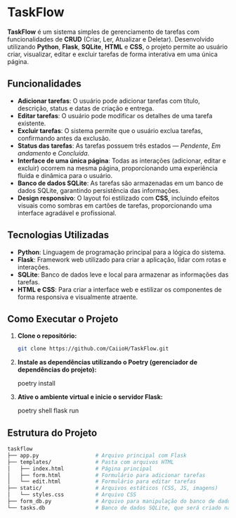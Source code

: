 # TaskFlow

**TaskFlow** é um sistema simples de gerenciamento de tarefas com funcionalidades de **CRUD** (Criar, Ler, Atualizar e Deletar). Desenvolvido utilizando **Python**, **Flask**, **SQLite**, **HTML** e **CSS**, o projeto permite ao usuário criar, visualizar, editar e excluir tarefas de forma interativa em uma única página.

## Funcionalidades

- **Adicionar tarefas**: O usuário pode adicionar tarefas com título, descrição, status e datas de criação e entrega.
- **Editar tarefas**: O usuário pode modificar os detalhes de uma tarefa existente.
- **Excluir tarefas**: O sistema permite que o usuário exclua tarefas, confirmando antes da exclusão.
- **Status das tarefas**: As tarefas possuem três estados — *Pendente*, *Em andamento* e *Concluída*.
- **Interface de uma única página**: Todas as interações (adicionar, editar e excluir) ocorrem na mesma página, proporcionando uma experiência fluida e dinâmica para o usuário.
- **Banco de dados SQLite**: As tarefas são armazenadas em um banco de dados SQLite, garantindo persistência das informações.
- **Design responsivo**: O layout foi estilizado com **CSS**, incluindo efeitos visuais como sombras em cartões de tarefas, proporcionando uma interface agradável e profissional.

## Tecnologias Utilizadas

- **Python**: Linguagem de programação principal para a lógica do sistema.
- **Flask**: Framework web utilizado para criar a aplicação, lidar com rotas e interações.
- **SQLite**: Banco de dados leve e local para armazenar as informações das tarefas.
- **HTML e CSS**: Para criar a interface web e estilizar os componentes de forma responsiva e visualmente atraente.

## Como Executar o Projeto

1. **Clone o repositório:**

   ```bash
   git clone https://github.com/CaiioH/TaskFlow.git

2. **Instale as dependências utilizando o Poetry (gerenciador de dependências do projeto):**

   poetry install

3. **Ative o ambiente virtual e inicie o servidor Flask:**

    poetry shell
    flask run

## Estrutura do Projeto

```bash
taskflow
├── app.py                  # Arquivo principal com Flask
├── templates/              # Pasta com arquivos HTML
│   ├── index.html          # Página principal
│   ├── form.html           # Formulário para adicionar tarefas
│   └── edit.html           # Formulário para editar tarefas
├── static/                 # Arquivos estáticos (CSS, JS, imagens)
│   └── styles.css          # Arquivo CSS
├── form_db.py              # Arquivo para manipulação do banco de dados
└── tasks.db                # Banco de dados SQLite, que será criado na mesma pasta que o arquivo app.py




